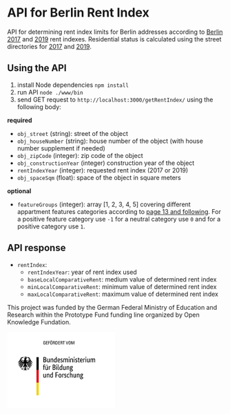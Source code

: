 # API for Berlin Rent Index

API for determining rent index limits for Berlin addresses according to [Berlin 2017](https://www.berliner-mieterverein.de/uploads/2017/05/mietspiegel-2017-broschuere-190517.pdf) and [2019](https://www.stadtentwicklung.berlin.de/wohnen/mietspiegel/de/download/Mietspiegel2019.pdf) rent indexes. Residential status is calculated using the street directories for [2017](https://www.berliner-mieterverein.de/uploads/2017/05/mietspiegel-2017-strassenverzeichnis-190517.pdf) and [2019](https://www.stadtentwicklung.berlin.de/wohnen/mietspiegel/de/download/Strassenverzeichnis2019.pdf).

## Using the API

1. install Node dependencies `npm install`
2. run API `node ./www/bin`
3. send GET request to `http://localhost:3000/getRentIndex/` using the following body:

**required**
* `obj_street` (string): street of the object
* `obj_houseNumber` (string): house number of the object (with house number supplement if needed)
* `obj_zipCode` (integer): zip code of the object
* `obj_constructionYear` (integer) construction year of the object
* `rentIndexYear` (integer): requested rent index (2017 or 2019)
* `obj_spaceSqm` (float): space of the object in square meters

**optional**
* `featureGroups` (integer): array [1, 2, 3, 4, 5] covering different appartment features categories according to [page 13 and following](https://www.berliner-mieterverein.de/uploads/2017/05/mietspiegel-2017-broschuere-190517.pdf). For a positive feature category use `-1` for a neutral category use `0` and for a positive category use `1`. 

## API response

* `rentIndex`:
  * `rentIndexYear`: year of rent index used
  * `baseLocalComparativeRent`: medium value of determined rent index
  * `minLocalComparativeRent`: minimum value of determined rent index
  * `maxLocalComparativeRent`: maximum value of determined rent index
  

This project was funded by the German Federal Ministry of Education and Research within the Prototype Fund funding line organized by Open Knowledge Fundation.


![gefördert vom BMBF](https://raw.githubusercontent.com/mietenwatch/mietenwatch/master/static/bmbfgefoerdert.jpg)
